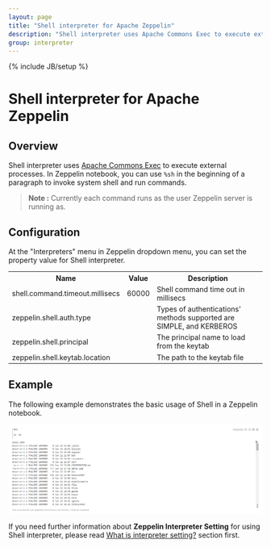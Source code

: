 ```yaml
---
layout: page
title: "Shell interpreter for Apache Zeppelin"
description: "Shell interpreter uses Apache Commons Exec to execute external processes."
group: interpreter
---
```

<!--
Licensed under the Apache License, Version 2.0 (the "License");
you may not use this file except in compliance with the License.
You may obtain a copy of the License at

http://www.apache.org/licenses/LICENSE-2.0

Unless required by applicable law or agreed to in writing, software
distributed under the License is distributed on an "AS IS" BASIS,
WITHOUT WARRANTIES OR CONDITIONS OF ANY KIND, either express or implied.
See the License for the specific language governing permissions and
limitations under the License.
-->
{% include JB/setup %}

# Shell interpreter for Apache Zeppelin

<div id="toc"></div>

## Overview
Shell interpreter uses [Apache Commons Exec](https://commons.apache.org/proper/commons-exec) to execute external processes. 
In Zeppelin notebook, you can use ` %sh ` in the beginning of a paragraph to invoke system shell and run commands.

> **Note :** Currently each command runs as the user Zeppelin server is running as.

## Configuration
At the "Interpreters" menu in Zeppelin dropdown menu, you can set the property value for Shell interpreter.

<table class="table-configuration">
  <tr>
    <th>Name</th>
    <th>Value</th>
    <th>Description</th>
  </tr>
  <tr>
    <td>shell.command.timeout.millisecs</td>
    <td>60000</td>
    <td>Shell command time out in millisecs</td>
  </tr>
  <tr>
    <td>zeppelin.shell.auth.type</td>
    <td></td>
    <td>Types of authentications' methods supported are SIMPLE, and KERBEROS</td>
  </tr>
  <tr>
    <td>zeppelin.shell.principal</td>
    <td></td>
    <td>The principal name to load from the keytab</td>
  </tr>
  <tr>
    <td>zeppelin.shell.keytab.location</td>
    <td></td>
    <td>The path to the keytab file</td>
  </tr>
</table>

## Example
The following example demonstrates the basic usage of Shell in a Zeppelin notebook.

<img src="../assets/themes/zeppelin/img/docs-img/shell-example.png" />

If you need further information about **Zeppelin Interpreter Setting** for using Shell interpreter, please read [What is interpreter setting?](../manual/interpreters.html#what-is-interpreter-setting) section first.